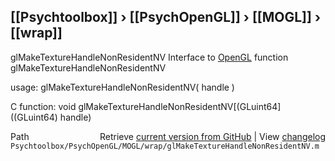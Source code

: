 ## [[Psychtoolbox]] &#8250; [[PsychOpenGL]] &#8250; [[MOGL]] &#8250; [[wrap]]

glMakeTextureHandleNonResidentNV  Interface to [OpenGL](OpenGL) function glMakeTextureHandleNonResidentNV  
  
usage:  glMakeTextureHandleNonResidentNV( handle )  
  
C function:  void glMakeTextureHandleNonResidentNV[(GLuint64]((GLuint64) handle)  




<div class="code_header" style="text-align:right;">
  <span style="float:left;">Path&nbsp;&nbsp;</span> <span class="counter">Retrieve <a href=
  "https://raw.github.com/Psychtoolbox-3/Psychtoolbox-3/beta/Psychtoolbox/PsychOpenGL/MOGL/wrap/glMakeTextureHandleNonResidentNV.m">current version from GitHub</a> | View <a href=
  "https://github.com/Psychtoolbox-3/Psychtoolbox-3/commits/beta/Psychtoolbox/PsychOpenGL/MOGL/wrap/glMakeTextureHandleNonResidentNV.m">changelog</a></span>
</div>
<div class="code">
  <code>Psychtoolbox/PsychOpenGL/MOGL/wrap/glMakeTextureHandleNonResidentNV.m</code>
</div>

